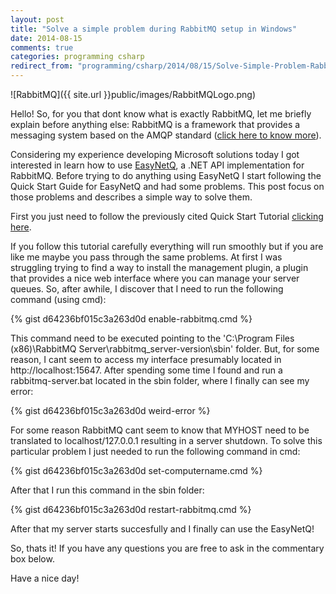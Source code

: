 ```yaml
---
layout: post
title: "Solve a simple problem during RabbitMQ setup in Windows"
date: 2014-08-15
comments: true
categories: programming csharp
redirect_from: "programming/csharp/2014/08/15/Solve-Simple-Problem-RabbitMQ-Setup/"
---
```


![RabbitMQ]({{ site.url }}public/images/RabbitMQLogo.png)

Hello!
So, for you that dont know what is exactly RabbitMQ, let me briefly explain before anything else: RabbitMQ is a framework that provides a messaging system based on the AMQP standard ([click here to know more](http://en.wikipedia.org/wiki/Advanced_Message_Queuing_Protocol)).

Considering my experience developing Microsoft solutions today I got interested in learn how to use [EasyNetQ](https://github.com/mikehadlow/EasyNetQ), a .NET API implementation for RabbitMQ. Before trying to do anything using EasyNetQ I start following the Quick Start Guide for EasyNetQ and had some problems. This post focus on those problems and describes a simple way to solve them.

First you just need to follow the previously cited Quick Start Tutorial [clicking here](https://github.com/mikehadlow/EasyNetQ/wiki/Quick-Start).

If you follow this tutorial carefully everything will run smoothly but if you are like me maybe you pass through the same problems.
At first I was struggling trying to find a way to install the management plugin, a plugin that provides a nice web interface where you can manage your server queues. So, after awhile, I discover that I need to run the following command (using cmd):

{% gist d64236bf015c3a263d0d enable-rabbitmq.cmd %}

This command need to be executed pointing to the 'C:\Program Files (x86)\RabbitMQ Server\rabbitmq_server-version\sbin' folder. But, for some reason, I cant seem to access my interface presumably located in http://localhost:15647. After spending some time I found and run a rabbitmq-server.bat located in the sbin folder, where I finally can see my error:

{% gist d64236bf015c3a263d0d weird-error %}

For some reason RabbitMQ cant seem to know that MYHOST need to be translated to localhost/127.0.0.1 resulting in a server shutdown. To solve this particular problem I just needed to run the following command in cmd:

{% gist d64236bf015c3a263d0d set-computername.cmd %}

After that I run this command in the sbin folder:

{% gist d64236bf015c3a263d0d restart-rabbitmq.cmd %}

After that my server starts succesfully and I finally can use the EasyNetQ!

So, thats it! If you have any questions you are free to ask in the commentary box below.

Have a nice day!
